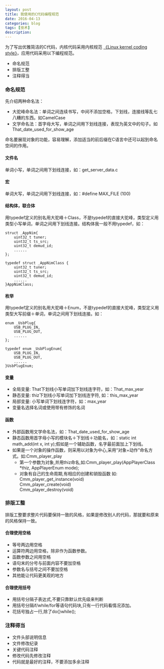 ```yaml
---
layout: post
title: 我使用的C代码编程规范
date: 2016-04-13
categories: blog
tags: [技术]
description: 
---
```


为了写出优雅简洁的C代码，内核代码采用内核规范 [《Linux kernel coding style》](https://www.kernel.org/doc/Documentation/CodingStyle)，应用代码采用以下编程规范。

- 命名规范
- 排版工整
- 注释得当


### 命名规范

先介绍两种命名法：  
- 大驼峰命名法：单词之间连续书写，中间不添加空格，下划线，连接线等乱七八糟的东西。如CamelCase
- 文学命名法：首字母大写，单词之间用下划线连接，表现为英文中的句子。如 That_date_used_for_show_age

命名要展现对象的功能，容易理解，添加适当的前后缀在C语言中还可以起到命名空间的作用。

#### 文件名
单词小写，单词之间用下划线连接，如：get_server_data.c

#### 宏 
单词大写，单词之间用下划线连接，如：#define MAX_FILE (100)

#### 结构体，联合体
用typedef定义的别名用大驼峰＋Class，不是typedef的直接大驼峰，类型定义用类型小写单词，单词之间用下划线连接。结构体我一般不用typedef，如：

```
struct _AppNim{
    uint32_t tuner; 
    uint32_t ts_src; 
    uint32_t demud_id;
    ...... 
};

typedef struct _AppNimClass {
    uint32_t tuner; 
    uint32_t ts_src; 
    uint32_t demud_id;
    ...... 
}AppNimClass;
```

#### 枚举
用typedef定义的别名用大驼峰＋Enum，不是typedef的直接大驼峰，类型定义用类型大写前缀＋单词，单词之间用下划线连接。如：

```
enum _UsbPlug{
    USB_PLUG_IN,
    USB_PLUG_OUT, 
    ......
};

typedef enum _UsbPlugEnum{
    USB_PLUG_IN,
    USB_PLUG_OUT, 
    ......
}UsbPlugEnum;
```

#### 变量
- 全局变量: That下划线小写单词加下划线连字符，如：That_max_year    
- 静态变量: thiz下划线小写单词加下划线连字符, 如：this_max_year  
- 局部变量: 小写单词下划线连字符，如：max_year  
- 变量名选择名词或使用带有修饰的名词

#### 函数
- 外部函数用文学命名法，如：That_date_used_for_show_age   
- 静态函数用首字母小写的模块名＋下划线＋功能名，如：static int math_add(int x, int y);假如是一个辅助函数，名字最前面加上下划线。   
- 如果是一个对象的操作函数，则采用以对象为中心,采用“对象+动作”命名方式。如:Cmm_player_play  
  - 第一个参数为对象,并用thiz命名,如:Cmm_player_play(AppPlayerClass *thiz, AppPlayerEnum mode);
  - 对象有自己的生命周期,有相应的创建和销毁函数  如:  
  Cmm_player_get_instance(void)  
  Cmm_player_create(void)  
  Cmm_player_destroy(void)

### 排版工整
排版工整要求整片代码要保持一致的风格，如果是修改别人的代码，那就要和原来的风格保持一致。

#### 合理使用空格
- 等号两边用空格
- 运算符两边用空格，除非作为函数参数。
- 函数参数之间用空格
- 语句末的分号与前面内容不要加空格
- 参数名与括号之间不要加空格
- 其他能让代码更美观的地方

#### 合理使用括号
- 用括号分隔子表达式,不要只靠默认优先级来判断
- 用括号分隔if/while/for等语句代码块,只有一行代码看情况添加。 
- 花括号独占一行,除了do{}while();

### 注释得当
- 文件头部说明信息
- 文件修改纪录
- 关键代码注释
- 修改代码先修改注释
- 代码就是最好的注释，不要添加多余注释
 

